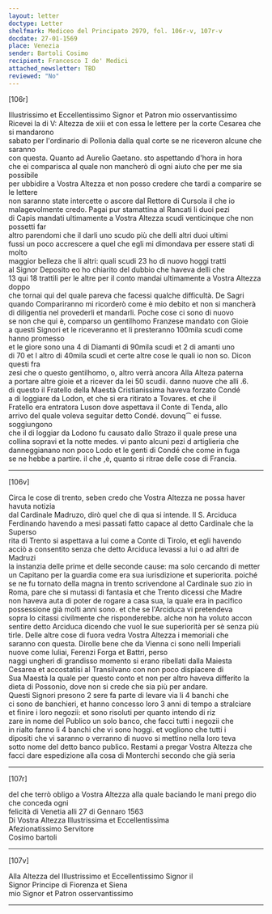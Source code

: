 ```yaml
---
layout: letter
doctype: Letter
shelfmark: Mediceo del Principato 2979, fol. 106r-v, 107r-v
docdate: 27-01-1569
place: Venezia
sender: Bartoli Cosimo
recipient: Francesco I de' Medici
attached_newsletter: TBD
reviewed: "No"
---
```


[106r]  
  
  
Illustrissimo et Eccellentissimo Signor et Patron mio osservantissimo  
Ricevei la di V: Altezza de xiii et con essa le lettere per la corte Cesarea che si mandarono  
sabato per l'ordinario di Pollonia dalla qual corte se ne riceveron alcune che saranno  
con questa. Quanto ad Aurelio Gaetano. sto aspettando d'hora in hora  
che ei comparisca al quale non mancherò di ogni aiuto che per me sia possibile  
per ubbidire a Vostra Altezza et non posso credere che tardi a comparire se le lettere  
non saranno state intercette o ascore dal Rettore di Cursola il che io  
malagevolmente credo. Pagai pur stamattina al Rancati li duoi pezi  
di Capis mandati ultimamente a Vostra Altezza scudi venticinque che non possetti far  
altro parendomi che il darli uno scudo più che delli altri duoi ultimi  
fussi un poco accrescere a quel che egli mi dimondava per essere stati di molto  
maggior belleza che li altri: quali scudi 23 ho di nuovo hoggi tratti  
al Signor Deposito eo ho chiarito del dubbio che haveva delli che  
13 qui 18 trattili per le altre per il conto mandai ultimamente a Vostra Altezza doppo  
che tornai qui del quale pareva che facessi qualche difficultà. De Sagri  
quando Compariranno mi ricorderò come è mio debito et non si mancherà  
di diligentia nel provederli et mandarli. Poche cose ci sono di nuovo  
se non che qui è, comparso un gentilhomo Franzese mandato con Gioie  
a questi Signori et le riceveranno et li presteranno 100mila scudi come hanno promesso  
et le giore sono una 4 di Diamanti di 90mila scudi et 2 di amanti uno  
di 70 et l altro di 40mila scudi et certe altre cose le quali io non so. Dicon questi fra  
zesi che o questo gentilhomo, o, altro verrà ancora Alla Alteza paterna  
a portare altre gioie et a ricever da lei 50 scudii. danno nuove che alli .6.  
di questo il Fratello della Maestà Cristianissima haveva forzato Condé  
a di loggiare da Lodon, et che si era ritirato a Tovares. et che il  
Fratello era entratora Luson dove aspettava il Conte di Tenda, allo  
arrivo del quale voleva seguitar detto Condé. dovunq⁀ ei fusse. soggiungono  
che il di loggiar da Lodono fu causato dallo Strazo il quale prese una  
collina sopravi et la notte medes. vi panto alcuni pezi d artiglieria che  
danneggianano non poco Lodo et le genti di Condé che come in fuga  
se ne hebbe a partire. il che ,è, quanto si ritrae delle cose di Francia.  
  
---  

[106v]  
  
  
Circa le cose di trento, seben credo che Vostra Altezza ne possa haver havuta notizia  
dal Cardinale Madruzo, dirò quel che di qua si intende. Il S. Arciduca  
Ferdinando havendo a mesi passati fatto capace al detto Cardinale che la Superso  
rita di Trento si aspettava a lui come a Conte di Tirolo, et egli havendo  
acciò a consentito senza che detto Arciduca levassi a lui o ad altri de Madruzi  
la instanzia delle prime et delle seconde cause: ma solo cercando di metter  
un Capitano per la guardia come era sua iurisdizione et superiorita. poiché  
se ne fu tornato della magna in trento scrivendone al Cardinale suo zio in  
Roma, pare che si mutassi di fantasia et che Trento dicessi che Madre  
non haveva auta di poter de rogare a casa sua, la quale era in pacifico  
possessione già molti anni sono. et che se l'Arciduca vi pretendeva  
sopra lo citassi civilmente che risponderebbe. alche non ha voluto accon  
sentire detto Arciduca dicendo che vuol le sue superiorità per sè senza più  
tirle. Delle altre cose di fuora vedra Vostra Altezza i memoriali che  
saranno con questa. Dirolle bene che da Vienna ci sono nelli Imperiali  
nuove come Iuliai, Ferenzi Forga et Battri, perso  
naggi ungheri di grandisso momento si erano ribellati dalla Maiesta  
Cesarea et accostatisi al Transilvano con non poco dispiacere di  
Sua Maestà la quale per questo conto et non per altro haveva differito la  
dieta di Possonio, dove non si crede che sia più per andare.  
Questi Signori presono 2 sere fa parte di levare via li 4 banchi che  
ci sono de banchieri, et hanno concesso loro 3 anni di tempo a stralciare  
et finire i loro negozii: et sono risoluti per quanto intendo di riz  
zare in nome del Publico un solo banco, che facci tutti i negozii che  
in rialto fanno li 4 banchi che vi sono hoggi. et vogliono che tutti i  
dipositi che vi saranno o verranno di nuovo si mettino nella loro teva  
sotto nome del detto banco publico. Restami a pregar Vostra Altezza che  
facci dare espedizione alla cosa di Monterchi secondo che già seria  
  
---  

[107r]  
  
  
del che terrò obligo a Vostra Altezza alla quale baciando le mani prego dio che conceda ogni  
felicità di Venetia alli 27 di Gennaro 1563  
Di Vostra Altezza Illustrissima et Eccellentissima  
Afezionatissimo Servitore  
Cosimo bartoli  
  
---  

[107v]  
  
  
Alla Altezza del Illustrissimo et Eccellentissimo Signor il  
Signor Principe di Fiorenza et Siena  
mio Signor et Patron osservantissimo  
  
---  

